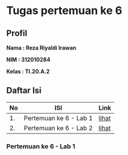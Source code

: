 # Tugas pertemuan ke 6
## Profil
**Nama : Reza Riyaldi Irawan**

**NIM : 312010284**

**Kelas : TI.20.A.2**

## Daftar Isi
| No | ISI | Link |
| -- | --- | ---- |
| 1. | Pertemuan ke 6 - Lab 1 | [lihat](https://github.com/RezaRiyaldi) |
| 2. | Pertemuan ke 6 - Lab 2 | [lihat]()|

### Pertemuan ke 6 - Lab 1
